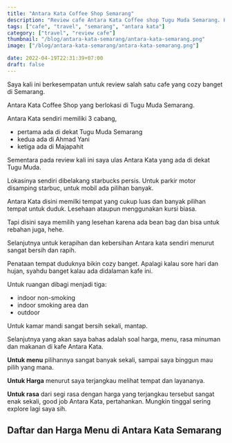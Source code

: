 ```yaml
---
title: "Antara Kata Coffee Shop Semarang"
description: "Review cafe Antara Kata Coffee shop Tugu Muda Semarang. Harga menu"
tags: ["cafe", "travel", "semarang", "antara kata"]
category: ["travel", "review cafe"]
thumbnail: "/blog/antara-kata-semarang/antara-kata-semarang.png"
image: ["/blog/antara-kata-semarang/antara-kata-semarang.png"]

date: 2022-04-19T22:31:39+07:00
draft: false
---
```


Saya kali ini berkesempatan untuk review salah satu cafe yang cozy banget di Semarang.

Antara Kata Coffee Shop yang berlokasi di Tugu Muda Semarang.

Antara Kata sendiri memiliki 3 cabang,

- pertama ada di dekat Tugu Muda Semarang
- kedua ada di Ahmad Yani
- ketiga ada di Majapahit

Sementara pada review kali ini saya ulas Antara Kata yang ada di dekat Tugu Muda.

Lokasinya sendiri dibelakang starbucks persis. Untuk parkir motor disamping starbuc, untuk mobil ada pilihan banyak.

Antara Kata disini memilki tempat yang cukup luas dan banyak pilihan tempat untuk duduk. Lesehaan ataupun menggunakan kursi biasa.

Tapi disini saya memilih yang lesehan karena ada bean bag dan bisa untuk rebahan juga, hehe.

Selanjutnya untuk kerapihan dan kebersihan Antara kata sendiri menurut sangat bersih dan rapih.

Penataan tempat duduknya bikin cozy banget. Apalagi kalau sore hari dan hujan, syahdu banget kalau ada didalaman kafe ini.

Untuk ruangan dibagi menjadi tiga:

- indoor non-smoking
- indoor smoking area dan
- outdoor

Untuk kamar mandi sangat bersih sekali, mantap.

Selanjutnya yang akan saya bahas adalah soal harga, menu, rasa minuman dan makanan di kafe Antara Kata.

**Untuk menu** pilihannya sangat banyak sekali, sampai saya binggun mau pilih yang mana.

**Untuk Harga** menurut saya terjangkau melihat tempat dan layananya.

**Untuk rasa** dari segi rasa dengan harga yang terjangkau tersebut sangat enak sekali, good job Antara Kata, pertahankan. Mungkin tinggal sering explore lagi saya sih.

## Daftar dan Harga Menu di Antara Kata Semarang
